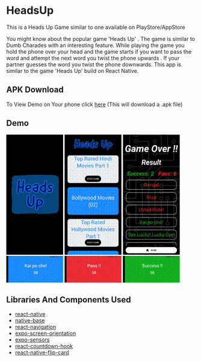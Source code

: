 # HeadsUp

This is a Heads Up Game similar to one available on PlayStore/AppStore

You might know about the popular game 'Heads Up' . The game is similar to Dumb Charades with an interesting feature. While playing the game you hold the phone over your head and the game starts if you want to pass the word and attempt the next word you twist the phone upwards . If your partner guesses the word you twist the phone downwards. This app is similar to the game 'Heads Up' build on React Native.

## APK Download

To View Demo on Your phone click <a href="apk/headsup.apk" download>here</a> (This will download a .apk file)

## Demo

<img src="assets/demo/spalsh.jpg" width="30%">   <img src="assets/demo/home.jpg" width="30%">   <img src="assets/demo/result.jpg" width="30%">
<img src="assets/demo/game.jpg" width="30%">  <img src="assets/demo/pass.jpg" width="30%">  <img src="assets/demo/success.jpg" width="30%">   

## Libraries And Components Used

* [react-native](https://reactnative.dev/)
* [native-base](https://nativebase.io/)
* [react-navigation](https://reactnavigation.org/)
* [expo-screen-orientation](https://docs.expo.io/versions/latest/sdk/screen-orientation)
* [expo-sensors](https://docs.expo.io/versions/latest/sdk/sensors)
* [react-countdown-hook](https://www.npmjs.com/package/react-countdown-hook)
* [react-native-flip-card](https://www.npmjs.com/package/react-native-flip-card)

